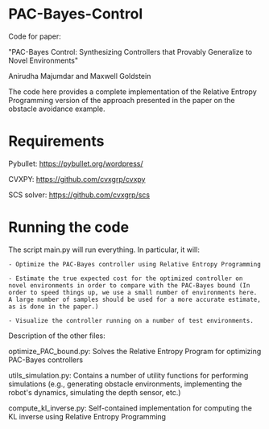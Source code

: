 # PAC-Bayes-Control

Code for paper:

"PAC-Bayes Control: Synthesizing Controllers that Provably Generalize to Novel Environments"

Anirudha Majumdar and Maxwell Goldstein

The code here provides a complete implementation of the Relative Entropy Programming version of the approach presented in the paper on the obstacle avoidance example. 

# Requirements

Pybullet: https://pybullet.org/wordpress/

CVXPY: https://github.com/cvxgrp/cvxpy

SCS solver: https://github.com/cvxgrp/scs

# Running the code

The script main.py will run everything. In particular, it will:

    - Optimize the PAC-Bayes controller using Relative Entropy Programming 
    
    - Estimate the true expected cost for the optimized controller on novel environments in order to compare with the PAC-Bayes bound (In order to speed things up, we use a small number of environments here. A large number of samples should be used for a more accurate estimate, as is done in the paper.)
    
    - Visualize the controller running on a number of test environments.
    
Description of the other files:

optimize_PAC_bound.py: Solves the Relative Entropy Program for optimizing PAC-Bayes controllers

utils_simulation.py: Contains a number of utility functions for performing simulations (e.g., generating obstacle environments, implementing the robot's dynamics, simulating the depth sensor, etc.)

compute_kl_inverse.py: Self-contained implementation for computing the KL inverse using Relative Entropy Programming
